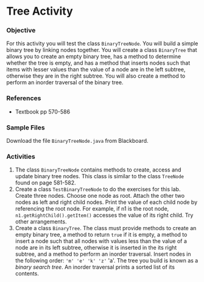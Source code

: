 # Tree Activity

### Objective
For this activity you will test the class ```BinaryTreeNode```. You will build a simple binary tree by linking nodes together. You will create a class ```BinaryTree``` that allows you to create an empty binary tree, has a method to determine whether the tree is empty, and has a method that inserts nodes such that items with lesser values than the value of a node are in the left subtree, otherwise they are in the right subtree. You will also create a method to perform an inorder traversal of the binary tree.

### References
- Textbook pp 570-586

### Sample Files
Download the file ```BinaryTreeNode.java``` from Blackboard.

### Activities
1. The class ```BinaryTreeNode``` contains methods to create, access and update binary tree nodes. This class is similar to the class ```TreeNode``` found on page 581-582.
2. Create a class ```TestBinaryTreeNode``` to do the exercises for this lab. Create three nodes. Choose one node as root. Attach the other two nodes as left and right child nodes. Print the value of each child node by referencing the root node. For example, if n1 is the root node, ```n1.getRightChild().getItem()``` accesses the value of its right child. Try other arrangements.
3.  Create a class ```BinaryTree```. The class must provide methods to create an empty binary tree, a method to return ```true``` if it is empty, a method to insert a node such that all nodes with values less than the value of a node are in its left subtree, otherwise it is inserted in the its right subtree, and a method to perform an inorder traversal. Insert nodes in the following order: ```'m' 'e' 'k' 'z'``` 'a'. The tree you build is known as a *binary search tree*. An inorder traversal prints a sorted list of its contents.